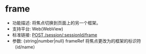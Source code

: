 # frame

* 功能描述: 将焦点切换到页面上的另一个框架。
* 支持平台: Web(WebView)
* 标准链接: [POST /session/:sessionId/frame](https://w3c.github.io/webdriver/#switch-to-frame)
* 参数: {string|number|null} frameRef 将焦点更改为的框架的标识符（id/name）